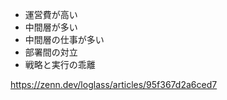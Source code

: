 - 運営費が高い
- 中間層が多い
- 中間層の仕事が多い
- 部署間の対立
- 戦略と実行の乖離

https://zenn.dev/loglass/articles/95f367d2a6ced7
